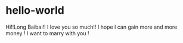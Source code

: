 # hello-world

Hi!!Long Baibai!!
I love you so much!!
I hope I can gain more and more money !
I want to marry with you !
